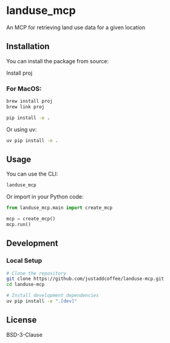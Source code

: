 # landuse_mcp

An MCP for retrieving land use data for a given location

## Installation

You can install the package from source:

Install proj

### For MacOS:
```bash
brew install proj
brew link proj
```

```bash
pip install -e .
```

Or using uv:

```bash
uv pip install -e .
```

## Usage

You can use the CLI:

```bash
landuse_mcp 
```

Or import in your Python code:

```python
from landuse_mcp.main import create_mcp

mcp = create_mcp()
mcp.run()
```

## Development

### Local Setup

```bash
# Clone the repository
git clone https://github.com/justaddcoffee/landuse-mcp.git
cd landuse-mcp

# Install development dependencies
uv pip install -e ".[dev]"
```


## License

BSD-3-Clause
